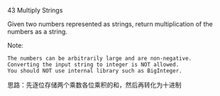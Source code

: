 43 Multiply Strings

Given two numbers represented as strings, return multiplication of the numbers as a string.

Note:

    The numbers can be arbitrarily large and are non-negative.
    Converting the input string to integer is NOT allowed.
    You should NOT use internal library such as BigInteger.

思路：先逐位存储两个乘数各位乘积的和，然后再转化为十进制